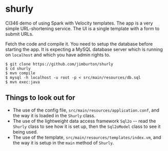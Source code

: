 # shurly

CI346 demo of using Spark with Velocity templates. The app is a very
simple URL-shortening service. The UI is a single template with a 
form to submit URLs.

Fetch the code and compile it. You need to setup the database before
starting the app. It is expecting a MySQL database server which is running on 
`localhost` and which you have admin rights to.

```
$ git clone https://github.com/jimburton/shurly
$ cd shurly
$ mvn compile
$ mysql -h localhost -u root -p < src/main/resources/db.sql
$ mvn exec:java
```

## Things to look out for

+ The use of the config file, `src/main/resources/application.conf`,
and the way it is loaded in the `Shurly` class.
+ The use of the lightweight data access framework `Sql2o` -- read
the `Shurly` class to see how it is set up, then the `Sql2oModel` class
to see it being used.
+ The use of the template, `src/main/resources/templates/index.vm`,
and the way it is setup in the `main` method of `Shurly`.

